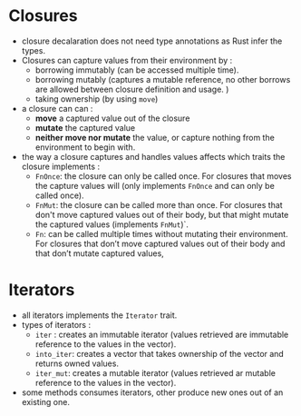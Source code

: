 # Closures

- closure decalaration does not need type annotations as Rust infer the types.
- Closures can capture values from their environment by :
  - borrowing immutably (can be accessed multiple time).
  - borrowing mutably (captures a mutable reference, no other borrows are allowed between closure definition and usage. )
  - taking ownership (by using `move`)
- a closure can can :
  - **move** a captured value out of the closure
  - **mutate** the captured value
  - **neither move nor mutate** the value, or capture nothing from the environment to begin with.
- the way a closure captures and handles values affects which traits the closure implements :
  - `FnOnce`: the closure can only be called once. For closures that moves the capture values will (only implements `FnOnce` and can only be called once).
  - `FnMut`: the closure can be called more than once. For closures that don't move captured values out of their body, but that might mutate the captured values (implements `FnMut`)`.
  - `Fn`: can be called multiple times without mutating their environment. For closures that don’t move captured values out of their body and that don’t mutate captured values,

# Iterators

- all iterators implements the `Iterator` trait.
- types of iterators :
  - `iter` : creates an immutable iterator (values retrieved are immutable reference to the values in the vector).
  - `into_iter`: creates a vector that takes ownership of the vector and returns owned values.
  - `iter_mut`: creates a mutable iterator (values retrieved ar mutable reference to the values in the vector).
- some methods consumes iterators, other produce new ones out of an existing one.
